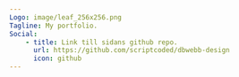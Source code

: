 ```yaml
---
Logo: image/leaf_256x256.png
Tagline: My portfolio.
Social:
    - title: Link till sidans github repo.
      url: https://github.com/scriptcoded/dbwebb-design
      icon: github
---
```

